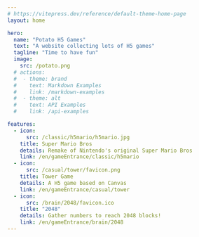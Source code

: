 ```yaml
---
# https://vitepress.dev/reference/default-theme-home-page
layout: home

hero:
  name: "Potato H5 Games"
  text: "A website collecting lots of H5 games"
  tagline: "Time to have fun"
  image:
    src: /potato.png
  # actions:
  #  - theme: brand
  #    text: Markdown Examples
  #    link: /markdown-examples
  #  - theme: alt
  #    text: API Examples
  #    link: /api-examples

features:
  - icon: 
      src: /classic/h5mario/h5mario.jpg
    title: Super Mario Bros
    details: Remake of Nintendo's original Super Mario Bros
    link: /en/gameEntrance/classic/h5mario
  - icon: 
      src: /casual/tower/favicon.png
    title: Tower Game
    details: A H5 game based on Canvas
    link: /en/gameEntrance/casual/tower
  - icon: 
      src: /brain/2048/favicon.ico
    title: "2048"
    details: Gather numbers to reach 2048 blocks!
    link: /en/gameEntrance/brain/2048
---
```


